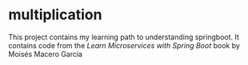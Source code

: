 # multiplication

This project contains my learning path to understanding springboot. It contains code from the _Learn Microservices with Spring Boot_ book by Moisés Macero García
